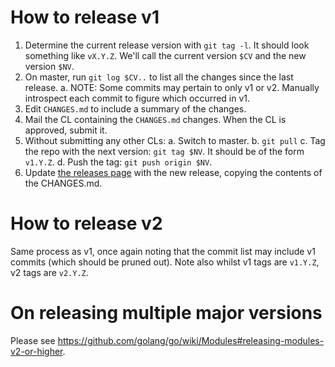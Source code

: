 # How to release v1

1. Determine the current release version with `git tag -l`. It should look
   something like `vX.Y.Z`. We'll call the current version `$CV` and the new
   version `$NV`.
1. On master, run `git log $CV..` to list all the changes since the last
   release.
   a. NOTE: Some commits may pertain to only v1 or v2. Manually introspect
   each commit to figure which occurred in v1.
1. Edit `CHANGES.md` to include a summary of the changes.
1. Mail the CL containing the `CHANGES.md` changes. When the CL is approved,
   submit it.
1. Without submitting any other CLs:
   a. Switch to master.
   b. `git pull`
   c. Tag the repo with the next version: `git tag $NV`. It should be of the
   form `v1.Y.Z`.
   d. Push the tag: `git push origin $NV`.
1. Update [the releases page](https://github.com/googleapis/google-cloud-go/releases)
   with the new release, copying the contents of the CHANGES.md.

# How to release v2

Same process as v1, once again noting that the commit list may include v1
commits (which should be pruned out). Note also whilst v1 tags are `v1.Y.Z`, v2
tags are `v2.Y.Z`.

# On releasing multiple major versions

Please see https://github.com/golang/go/wiki/Modules#releasing-modules-v2-or-higher.
